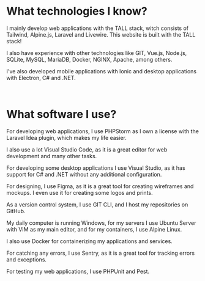 # What technologies I know?

I mainly develop web applications with the TALL stack, witch consists of Tailwind, Alpine.js, Laravel and Livewire. This website is built with the TALL stack!

I also have experience with other technologies like GIT, Vue.js, Node.js, SQLite, MySQL, MariaDB, Docker, NGINX, Apache, among others.

I've also developed mobile applications with Ionic and desktop applications with Electron, C# and .NET.

<br>

# What software I use?

For developing web applications, I use PHPStorm as I own a license with the Laravel Idea plugin, which makes my life easier.

I also use a lot Visual Studio Code, as it is a great editor for web development and many other tasks.

For developing some desktop applications I use Visual Studio, as it has support for C# and .NET without any additional configuration.

For designing, I use Figma, as it is a great tool for creating wireframes and mockups.
I even use it for creating some logos and prints.

As a version control system, I use GIT CLI, and I host my repositories on GitHub.

My daily computer is running Windows, for my servers I use Ubuntu Server with VIM as my main editor, and for my containers, I use Alpine Linux.

I also use Docker for containerizing my applications and services.

For catching any errors, I use Sentry, as it is a great tool for tracking errors and exceptions.

For testing my web applications, I use PHPUnit and Pest.

